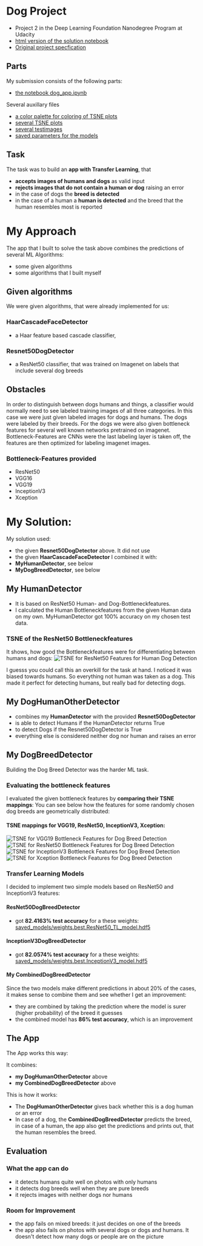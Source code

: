 [//]: # (Image References)

[image1]: ./myfiles/tsneplots/HumanDogResNet50TSNE.png "TSNE for ResNet50 Features for Human Dog Detection"
[image2]: ./myfiles/tsneplots/DogBreedsVGG19TSNE.png "TSNE for VGG19 Features for Dog Breed Detection"
[image3]: ./myfiles/tsneplots/DogBreedsResnet50TSNE.png "TSNE for ResNet50 Features for Dog Breed Detection"
[image4]: ./myfiles/tsneplots/DogBreedsInceptionV3TSNE.png "TSNE for InceptionV3 Features for Dog Breed Detection"
[image5]: ./myfiles/tsneplots/DogBreedsXceptionTSNE.png "TSNE for Xception Features for Dog Breed Detection"

# Dog Project
- Project 2 in the Deep Learning Foundation Nanodegree Program at Udacity
- [html version of the solution notebook](https://sabinem.github.io/udacity-deeplearning-dog-project/)
- [Original project specfication](./original-project-specification.md)

## Parts
My submission consists of the following parts:
 - [the notebook dog_app.ipynb](./dog_app.ipynb)

 Several auxillary files
 - [a color palette for coloring of TSNE plots](./myfiles/palette/palette.npy)
 - [several TSNE plots](./myfiles/tsneplots/)
 - [several testimages](./myfiles/testimages/)
 - [saved parameters for the models](./saved_models/)


## Task
The task was to build an **app with Transfer Learning**, that
- **accepts images of humans and dogs** as valid input
- **rejects images that do not contain a human or dog** raising an error
- in the case of dogs the **breed is detected**
- in the case of a human a **human is detected** and the breed that the human resembles most is reported

# My Approach
The app that I built to solve the task above combines the predictions of several ML Algorithms:
- some given algorithms
- some algorithms that I built myself

## Given algorithms
We were given algorithms, that were already implemented for us:
### HaarCascadeFaceDetector
- a Haar feature based cascade classifier,
### Resnet50DogDetector
- a ResNet50 classifier, that was trained on Imagenet on labels that include
several dog breeds

## Obstacles
In order to distinguish between dogs humans and things, a classifier would normally need to see labeled training images of all three categories. In this case we were just given labeled images for dogs and humans. The dogs were labeled by their breeds. For the dogs we were also given bottleneck features for several well known networks pretrained on imagenet. Bottleneck-Features are CNNs were the last labeling layer is taken off, the features are then optimized for labeling imagenet images.
### Bottleneck-Features provided
- ResNet50
- VGG16
- VGG19
- InceptionV3
- Xception

# My Solution:
My solution used:
- the given **Resnet50DogDetector** above.
It did not use
- the given **HaarCascadeFaceDetector**
I combined it with:
- **MyHumanDetector**, see below
- **MyDogBreedDetector**, see below

## My HumanDetector
- It is based on ResNet50 Human- and Dog-Bottleneckfeatures.
- I calculated the Human Bottleneckfeatures from the given Human data on my own. MyHumanDetector got 100% accuracy on my chosen test data.

### TSNE of the ResNet50 Bottleneckfeatures
It shows, how good the Bottleneckfeatures were for differentiating between humans and dogs:
![TSNE for ResNet50 Features for Human Dog Detection][image1]

I guesss you could call this an overkill for the task at hand. I noticed it was biased towards humans. So everything not human was taken as a dog. This made it perfect for detecting humans, but really bad for detecting dogs.

## My DogHumanOtherDetector
- combines my **HumanDetector** with the provided **Resnet50DogDetector**
- is able to detect Humans if the HumanDetector returns True
- to detect Dogs if the Resnet50DogDetector is True
- everything else is considered neither dog nor human and raises an error

## My DogBreedDetector
Building the Dog Breed Detector was the harder ML task.
### Evaluating the bottleneck features
I evaluated the given bottleneck features by **comparing their TSNE mappings**:
You can see below how the features for some randomly chosen dog breeds are geometrically distributed:

#### TSNE mappings for VGG19, ResNet50, InceptionV3, Xception:
![TSNE for VGG19 Bottleneck Features for Dog Breed Detection][image2]
![TSNE for ResNet50 Bottleneck Features for Dog Breed Detection][image3]
![TSNE for InceptionV3 Bottleneck Features for Dog Breed Detection][image4]
![TSNE for Xception Bottleneck Features for Dog Breed Detection][image5]

### Transfer Learning Models
I decided to implement two simple models based on ResNet50 and InceptionV3 features:

#### ResNet50DogBreedDetector
- got **82.4163% test accuracy** for a these weights: [saved_models/weights.best.ResNet50_TL_model.hdf5](saved_models/weights.best.ResNet50_TL_model.hdf5)


#### InceptionV3DogBreedDetector
- got **82.0574% test accuracy** for a these weights: [saved_models/weights.best.InceptionV3_model.hdf5](saved_models/weights.best.ResNet50_TL_model.hdf5)

#### My CombinedDogBreedDetector
Since the two models make different predictions in about 20% of the cases, it makes sense to combine them and see whether I get an improvement:
- they are combined by taking the prediction where the model is surer (higher probability) of the breed it guesses
- the combined model has **86% test accuracy**, which is an improvement

## The App

The App works this way:

It combines:
- **my DogHumanOtherDetector** above
- **my CombinedDogBreedDetector** above

This is how it works:
- The **DogHumanOtherDetector** gives back whether this is a dog human or an error
- In case of a dog, the **CombinedDogBreedDetector** predicts the breed, in case of a human, the app also get the predictions and prints out, that the human resembles the breed.

## Evaluation

### What the app can do
- it detects humans quite well on photos with only humans
- it detects dog breeds well when they are pure breeds
- it rejects images with neither dogs nor humans

### Room for Improvement
- the app fails on mixed breeds: it just decides on one of the breeds
- the app also fails on photos with several dogs or dogs and humans. It doesn't detect how many dogs or people are on the picture
